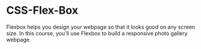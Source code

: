 # CSS-Flex-Box
 Flexbox helps you design your webpage so that it looks good on any screen size.  In this course, you'll use Flexbox to build a responsive photo gallery webpage.
